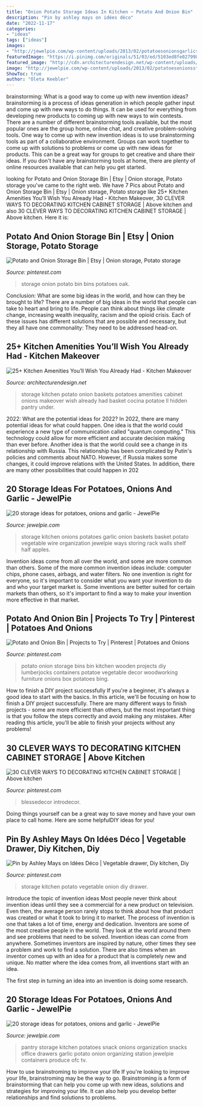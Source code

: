 ```yaml
---
title: "Onion Potato Storage Ideas In Kitchen ~ Potato And Onion Bin"
description: "Pin by ashley mays on idées déco"
date: "2022-11-17"
categories:
- "ideas"
tags: ["ideas"]
images:
- "http://jewelpie.com/wp-content/uploads/2013/02/potatoesonionsgarlicstorage2.jpg"
featuredImage: "https://i.pinimg.com/originals/51/03/ed/5103ed8fe027998b34e682d8bdd19925.jpg"
featured_image: "http://cdn.architecturendesign.net/wp-content/uploads/2014/10/3-Potato-and-onion-storage-baskets.jpg"
image: "http://jewelpie.com/wp-content/uploads/2013/02/potatoesonionsstorages17.jpg"
ShowToc: true
author: "Oleta Keebler"
---
```



brainstorming: What is a good way to come up with new invention ideas?
brainstorming is a process of ideas generation in which people gather input and come up with new ways to do things. It can be used for everything from developing new products to coming up with new ways to win contests. There are a number of different brainstorming tools available, but the most popular ones are the group home, online chat, and creative problem-solving tools. 
One way to come up with new invention ideas is to use brainstorming tools as part of a collaborative environment. Groups can work together to come up with solutions to problems or come up with new ideas for products. This can be a great way for groups to get creative and share their ideas. If you don't have any brainstorming tools at home, there are plenty of online resources available that can help you get started.

	

		
looking for Potato and Onion Storage Bin | Etsy | Onion storage, Potato storage you've came to the right web. We have 7 Pics about Potato and Onion Storage Bin | Etsy | Onion storage, Potato storage like 25+ Kitchen Amenities You’ll Wish You Already Had - Kitchen Makeover, 30 CLEVER WAYS TO DECORATING KITCHEN CABINET STORAGE | Above kitchen and also 30 CLEVER WAYS TO DECORATING KITCHEN CABINET STORAGE | Above kitchen. Here it is:
		
    
## Potato And Onion Storage Bin | Etsy | Onion Storage, Potato Storage

<img loading=lazy src="https://i.pinimg.com/originals/51/03/ed/5103ed8fe027998b34e682d8bdd19925.jpg" onerror="this.onerror=null;this.src='https://tse1.mm.bing.net/th?id=OIP.odMyU0oHpTceJcgOlMm5cAHaJ4&amp;pid=15.1';" alt="Potato and Onion Storage Bin | Etsy | Onion storage, Potato storage">

_Source: pinterest.com_

>storage onion potato bin bins potatoes oak. 

	

Conclusion: What are some big ideas in the world, and how can they be brought to life?
There are a number of big ideas in the world that people can take to heart and bring to life. People can think about things like climate change, increasing wealth inequality, racism and the opioid crisis. Each of these issues has different solutions that are possible and necessary, but they all have one commonality: They need to be addressed head-on.

    
## 25+ Kitchen Amenities You’ll Wish You Already Had - Kitchen Makeover

<img loading=lazy src="http://cdn.architecturendesign.net/wp-content/uploads/2014/10/3-Potato-and-onion-storage-baskets.jpg" onerror="this.onerror=null;this.src='https://tse3.mm.bing.net/th?id=OIP.kz6WI8Nyq0sLfDDOEaHxmAHaJ3&amp;pid=15.1';" alt="25+ Kitchen Amenities You’ll Wish You Already Had - Kitchen Makeover">

_Source: architecturendesign.net_

>storage kitchen potato onion baskets potatoes amenities cabinet onions makeover wish already had basket cocina potatoe ll hidden pantry under. 

	

2022: What are the potential ideas for 2022?
In 2022, there are many potential ideas for what could happen. One idea is that the world could experience a new type of communication called "quantum computing." This technology could allow for more efficient and accurate decision making than ever before. Another idea is that the world could see a change in its relationship with Russia. This relationship has been complicated by Putin's policies and comments about NATO. However, if Russia makes some changes, it could improve relations with the United States. In addition, there are many other possibilities that could happen in 202
    
## 20 Storage Ideas For Potatoes, Onions And Garlic - JewelPie

<img loading=lazy src="http://jewelpie.com/wp-content/uploads/2013/02/potatoesonionsgarlicstorage2.jpg" onerror="this.onerror=null;this.src='https://tse3.mm.bing.net/th?id=OIP.J9rjglIUUFHY_4nmwD9hWAHaJ4&amp;pid=15.1';" alt="20 storage ideas for potatoes, onions and garlic - JewelPie">

_Source: jewelpie.com_

>storage kitchen onions potatoes garlic onion baskets basket potato vegetable wire organization jewelpie ways storing rack walls shelf half apples. 

	

Invention ideas come from all over the world, and some are more common than others. Some of the more common invention ideas include: computer chips, phone cases, airbags, and water filters. No one invention is right for everyone, so it's important to consider what you want your invention to do and who your target market is. Some inventions are better suited for certain markets than others, so it's important to find a way to make your invention more effective in that market.

    
## Potato And Onion Bin | Projects To Try | Pinterest | Potatoes And Onions

<img loading=lazy src="https://s-media-cache-ak0.pinimg.com/736x/c5/3a/12/c53a12efaa6cd2e25009a0180b45103e.jpg" onerror="this.onerror=null;this.src='https://tse2.mm.bing.net/th?id=OIP.n6864N6o7Y1moTeuY_qT-gHaMS&amp;pid=15.1';" alt="Potato and Onion Bin | Projects to Try | Pinterest | Potatoes and Onions">

_Source: pinterest.com_

>potato onion storage bins bin kitchen wooden projects diy lumberjocks containers potatoe vegetable decor woodworking furniture onions box potatoes bing. 

	

How to finish a DIY project successfully
If you're a beginner, it's always a good idea to start with the basics. In this article, we'll be focusing on how to finish a DIY project successfully. There are many different ways to finish projects - some are more efficient than others, but the most important thing is that you follow the steps correctly and avoid making any mistakes. After reading this article, you'll be able to finish your projects without any problems!

    
## 30 CLEVER WAYS TO DECORATING KITCHEN CABINET STORAGE | Above Kitchen

<img loading=lazy src="https://i.pinimg.com/originals/35/94/3b/35943b5ddb75d07be591b216c0bbd922.jpg" onerror="this.onerror=null;this.src='https://tse3.mm.bing.net/th?id=OIP.VcsObE3Feyr4UctXjlwzQQHaKR&amp;pid=15.1';" alt="30 CLEVER WAYS TO DECORATING KITCHEN CABINET STORAGE | Above kitchen">

_Source: pinterest.com_

>blessedecor introdecor. 

	

Doing things yourself can be a great way to save money and have your own place to call home. Here are some helpfulDIY ideas for you!

    
## Pin By Ashley Mays On Idées Déco | Vegetable Drawer, Diy Kitchen, Diy

<img loading=lazy src="https://i.pinimg.com/736x/d4/d3/87/d4d38727b48975cebc6630dd92fb2c9e--potato-onion-drawer-storage.jpg" onerror="this.onerror=null;this.src='https://tse1.mm.bing.net/th?id=OIP.otsvnI1ZKAWqsZhTxTTHhgHaJE&amp;pid=15.1';" alt="Pin by Ashley Mays on Idées Déco | Vegetable drawer, Diy kitchen, Diy">

_Source: pinterest.com_

>storage kitchen potato vegetable onion diy drawer. 

	

Introduce the topic of invention ideas
Most people never think about invention ideas until they see a commercial for a new product on television. Even then, the average person rarely stops to think about how that product was created or what it took to bring it to market. The process of invention is one that takes a lot of time, energy and dedication. Inventors are some of the most creative people in the world. They look at the world around them and see problems that need to be solved.
Invention ideas can come from anywhere. Sometimes inventors are inspired by nature, other times they see a problem and work to find a solution. There are also times when an inventor comes up with an idea for a product that is completely new and unique. No matter where the idea comes from, all inventions start with an idea.

The first step in turning an idea into an invention is doing some research.

    
## 20 Storage Ideas For Potatoes, Onions And Garlic - JewelPie

<img loading=lazy src="http://jewelpie.com/wp-content/uploads/2013/02/potatoesonionsstorages17.jpg" onerror="this.onerror=null;this.src='https://tse4.mm.bing.net/th?id=OIP.WqVm1TSHybuctKRdmCshFwHaJ4&amp;pid=15.1';" alt="20 storage ideas for potatoes, onions and garlic - JewelPie">

_Source: jewelpie.com_

>pantry storage kitchen potatoes snack onions organization snacks office drawers garlic potato onion organizing station jewelpie containers produce ofc tv. 

	

How to use brainstroming to improve your life
If you're looking to improve your life, brainstroming may be the way to go. Brainstroming is a form of brainstorming that can help you come up with new ideas, solutions and strategies for improving your life. It can also help you develop better relationships and find solutions to problems.

